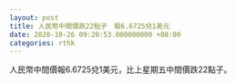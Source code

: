 ```yaml
---
layout: post
title: 人民幣中間價跌22點子　報6.6725兌1美元
date: 2020-10-26 09:20:53.000000000 +08:00
categories: rthk
---
```


人民幣中間價報6.6725兌1美元，比上星期五中間價跌22點子。
